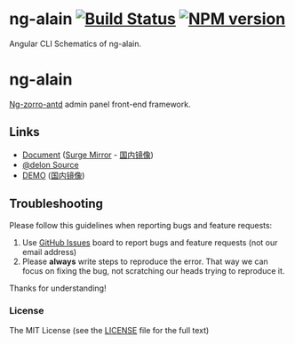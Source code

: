 # ng-alain [![Build Status](https://dev.azure.com/ng-alain/delon/_apis/build/status/delon-CI?branchName=master)](https://dev.azure.com/ng-alain/delon/_build/latest?definitionId=1&branchName=master) [![NPM version](https://img.shields.io/npm/v/ng-alain.svg?style=flat-square)](https://www.npmjs.com/package/ng-alain)

Angular CLI Schematics of ng-alain.

# ng-alain

[Ng-zorro-antd](https://github.com/NG-ZORRO/ng-zorro-antd) admin panel front-end framework.

## Links

+ [Document](https://ng-alain.com/cli) ([Surge Mirror](https://ng-alain-doc.surge.sh/cli) - [国内镜像](https://ng-alain.gitee.io/delon/cli))
+ [@delon Source](https://github.com/ng-alain/delon)
+ [DEMO](https://ng-alain.surge.sh) ([国内镜像](https://ng-alain.gitee.io/))

## Troubleshooting

Please follow this guidelines when reporting bugs and feature requests:

1. Use [GitHub Issues](https://github.com/ng-alain/ng-alain/issues) board to report bugs and feature requests (not our email address)
2. Please **always** write steps to reproduce the error. That way we can focus on fixing the bug, not scratching our heads trying to reproduce it.

Thanks for understanding!

### License

The MIT License (see the [LICENSE](https://github.com/ng-alain/ng-alain/blob/master/LICENSE) file for the full text)
